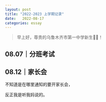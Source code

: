 ```yaml
---
layout: post
title: "2022-2023 上学期记录"
date:   2022-08-17
categories: essay
---
```


> 早上好，尊贵的乌鲁木齐市第一中学新生🌹🌹！

## 08.07｜分班考试

## 08.12｜家长会

不知道是在哪里通知的要开家长会，

反正我是听我妈说的。